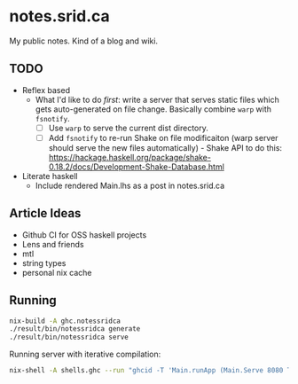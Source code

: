 # notes.srid.ca

My public notes. Kind of a blog and wiki.

## TODO

- Reflex based
  - What I'd like to do *first*: write a server that serves static files which
    gets auto-generated on file change. Basically combine `warp` with `fsnotify`.
    - [ ] Use `warp` to serve the current dist directory.
    - [ ] Add `fsnotify` to re-run Shake on file modificaiton (warp server
          should serve the new files automatically)
          - Shake API to do this: https://hackage.haskell.org/package/shake-0.18.2/docs/Development-Shake-Database.html
- Literate haskell
  - Include rendered Main.lhs as a post in notes.srid.ca

## Article Ideas

- Github CI for OSS haskell projects
- Lens and friends
- mtl
- string types
- personal nix cache

## Running

```bash
nix-build -A ghc.notessridca
./result/bin/notessridca generate
./result/bin/notessridca serve
```

Running server with iterative compilation:

```bash
nix-shell -A shells.ghc --run "ghcid -T 'Main.runApp (Main.Serve 8080 True)'"
```
